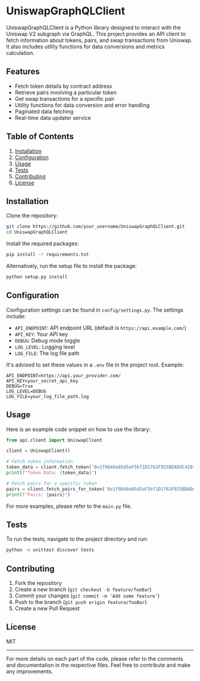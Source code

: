 # UniswapGraphQLClient

UniswapGraphQLClient is a Python library designed to interact with the Uniswap V2 subgraph via GraphQL. This project provides an API client to fetch information about tokens, pairs, and swap transactions from Uniswap. It also includes utility functions for data conversions and metrics calculation.

## Features
- Fetch token details by contract address
- Retrieve pairs involving a particular token
- Get swap transactions for a specific pair
- Utility functions for data conversion and error handling
- Paginated data fetching
- Real-time data updater service

## Table of Contents
1. [Installation](#installation)
2. [Configuration](#configuration)
3. [Usage](#usage)
4. [Tests](#tests)
5. [Contributing](#contributing)
6. [License](#license)

## Installation

Clone the repository:

```bash
git clone https://github.com/your_username/UniswapGraphQLClient.git
cd UniswapGraphQLClient
```

Install the required packages:

```bash
pip install -r requirements.txt
```

Alternatively, run the setup file to install the package:

```bash
python setup.py install
```

## Configuration

Configuration settings can be found in `config/settings.py`. The settings include:

- `API_ENDPOINT`: API endpoint URL (default is `https://api.example.com/`)
- `API_KEY`: Your API key
- `DEBUG`: Debug mode toggle
- `LOG_LEVEL`: Logging level
- `LOG_FILE`: The log file path

It's advised to set these values in a `.env` file in the project root. Example:

```env
API_ENDPOINT=https://api.your_provider.com/
API_KEY=your_secret_api_key
DEBUG=True
LOG_LEVEL=DEBUG
LOG_FILE=your_log_file_path.log
```

## Usage

Here is an example code snippet on how to use the library:

```python
from api.client import UniswapClient

client = UniswapClient()

# Fetch token information
token_data = client.fetch_token('0x1f9840a85d5aF5bf1D1762F925BDADdC4201F984')
print(f"Token Data: {token_data}")

# Fetch pairs for a specific token
pairs = client.fetch_pairs_for_token('0x1f9840a85d5aF5bf1D1762F925BDADdC4201F984')
print(f"Pairs: {pairs}")
```

For more examples, please refer to the `main.py` file.

## Tests

To run the tests, navigate to the project directory and run:

```bash
python -m unittest discover tests
```

## Contributing

1. Fork the repository
2. Create a new branch (`git checkout -b feature/fooBar`)
3. Commit your changes (`git commit -m 'Add some feature'`)
4. Push to the branch (`git push origin feature/fooBar`)
5. Create a new Pull Request

## License

MIT

---
For more details on each part of the code, please refer to the comments and documentation in the respective files. Feel free to contribute and make any improvements.
